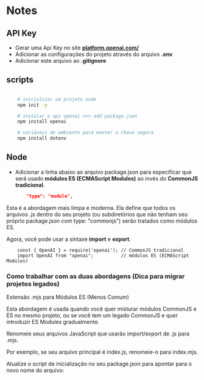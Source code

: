 # Notes

## API Key

- Gerar uma Api Key no site **[platform.openai.com/](https://platform.openai.com/)**
- Adicionar as configurações do projeto através do arquivo **.env**
- Adicionar este arquivo ao **.gitignore**

## scripts

```bash

    # inicializar um projeto node
    npm init -y

    # instalar a api openai >>> add package.json
    npm install openai

    # variáveis de ambiente para manter a chave segura
    npm install dotenv

```

## Node

- Adicionar a linha abaixo ao arquivo package.json para especificar que será usado
**módulos ES (ECMAScript Modules)** ao invés do **CommonJS tradicional**.

    ```json
        "type": "module",
    ```

Esta é a abordagem mais limpa e moderna. Ela define que todos os arquivos .js dentro do seu projeto (ou subdiretórios que não tenham seu próprio package.json com type: "commonjs") serão tratados como módulos ES.

Agora, você pode usar a sintaxe **import** e **export**.

```text
    const { OpenAI } = require('openai'); // CommonJS tradicional
    import OpenAI from "openai";          // módulos ES (ECMAScript Modules)
```

### Como trabalhar com as duas abordagens (Dica para migrar projetos legados)

Extensão .mjs para Módulos ES (Menos Comum)

Esta abordagem é usada quando você quer misturar módulos CommonJS e ES no mesmo projeto, ou se você tem um legado CommonJS e quer introduzir ES Modules gradualmente.

Renomeie seus arquivos JavaScript que usarão import/export de .js para .mjs.

Por exemplo, se seu arquivo principal é index.js, renomeie-o para index.mjs.

Atualize o script de inicialização no seu package.json para apontar para o novo nome do arquivo:
